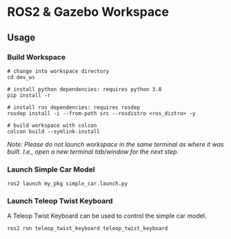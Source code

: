 # ROS2 & Gazebo Workspace

## Usage
### Build Workspace
```shell
# change into workspace directory
cd dev_ws

# install python dependencies: requires python 3.8
pip install -r 

# install ros dependencies: requires rosdep
rosdep install -i --from-path src --rosdistro <ros_distro> -y

# build workspace with colcon
colcon build --symlink-install
```
*Note: Please do not launch workspace in the same terminal as where it was built. I.e., open a new terminal tab/window for the next step.*

### Launch Simple Car Model
```shell
ros2 launch my_pkg simple_car.launch.py
```

### Launch Teleop Twist Keyboard
A Teleop Twist Keyboard can be used to control the simple car model.
```shell
ros2 run teleop_twist_keyboard teleop_twist_keyboard
```
